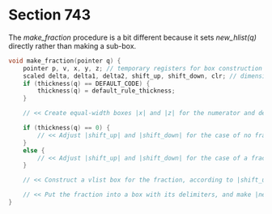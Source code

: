 # Section 743

The *make_fraction* procedure is a bit different because it sets *new_hlist(q)* directly rather than making a sub-box.

```c << Declare math construction procedures >>+=
void make_fraction(pointer q) {
    pointer p, v, x, y, z; // temporary registers for box construction
    scaled delta, delta1, delta2, shift_up, shift_down, clr; // dimensions for box calculations
    if (thickness(q) == DEFAULT_CODE) {
        thickness(q) = default_rule_thickness;
    }

    // << Create equal-width boxes |x| and |z| for the numerator and denominator, and compute the default amounts |shift_up| and |shift_down| by which they are displaced from the baseline >>

    if (thickness(q) == 0) {
        // << Adjust |shift_up| and |shift_down| for the case of no fraction line >>
    }
    else {
        // << Adjust |shift_up| and |shift_down| for the case of a fraction line >>
    }

    // << Construct a vlist box for the fraction, according to |shift_up| and |shift_down| >>

    // << Put the fraction into a box with its delimiters, and make |new_hlist(q)| point to it >>
}
```
